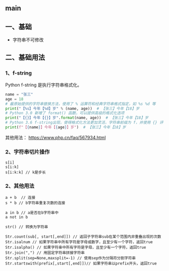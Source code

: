 ## main

## 一、基础

- 字符串不可修改



## 二、基础用法

### 1、f-string

Python f-string 是执行字符串格式化。

```python
name = "张三"
age = 18
# 最原始提供的字符串替换方法，使用了 % 运算符和经典字符串格式指定，如 %s %d 等
print("【%s】今年【%d】岁" % (name, age))  # 【张三】今年【18】岁
# Python 3.0 新增了 format() 函数，可以提供高级的格式化选项
print("【{}】今年【{}】岁".format(name, age))  # 【张三】今年【18】岁
# Python 3.6 f-string出现，使得格式化方法更加灵活，字符串前缀为 f，并使用 {} 评估值
print(f"【{name}】今年【{age}】岁")  # 【张三】今年【18】岁
```

其他用法： https://www.php.cn/faq/567934.html

### 2、字符串切片操作

```
s[i]
s[i:k]
s[i:k:k] // k是步长
```



### 2、其他用法

```
a + b  // 连接
s * b // b字符串重复次数的连接

a in b // a是否在b字符串中
a not in b

str() // 转换为字符串

Str.count(sub[, start[,end]]) // 返回子字符串sub在某个范围内非重叠出现的次数
Str.isalnum // 如果字符串中所有字符是字母或数字，且至少有一个字符，返回true
Str.isalpha() // 如果字符串中所有字符是字母，且至少有一个字符，返回true
Str.join(",") // 用固定字符串拼接字符串
Str.split(sep=None,maxsplit=-1) // 使用sep作为分隔符分割字符串
Str.startswith(prefix[,start[,end]])// 如果字符串以prefix开头，返回true
```

